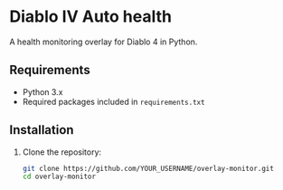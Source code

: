 # Diablo IV Auto health

A health monitoring overlay for Diablo 4 in Python.

## Requirements

- Python 3.x
- Required packages included in `requirements.txt`

## Installation

1. Clone the repository:
   ```bash
   git clone https://github.com/YOUR_USERNAME/overlay-monitor.git
   cd overlay-monitor

